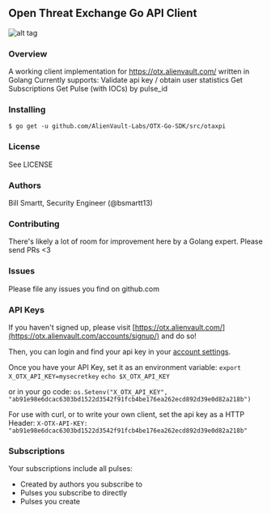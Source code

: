 Open Threat Exchange Go API Client
-----------------------------

![alt tag](https://i.imgur.com/I0USmqj.png)

### Overview

A working client implementation for https://otx.alienvault.com/ written in Golang
Currently supports:
Validate api key / obtain user statistics
Get Subscriptions
Get Pulse (with IOCs) by pulse_id

### Installing

```
$ go get -u github.com/AlienVault-Labs/OTX-Go-SDK/src/otaxpi
```

### License
See LICENSE

### Authors
Bill Smartt, Security Engineer (@bsmartt13)

### Contributing
There's likely a lot of room for improvement here by a Golang expert.  Please send PRs <3


### Issues
Please file any issues you find on github.com

### API Keys
If you haven't signed up, please visit [https://otx.alienvault.com/](https://otx.alienvault.com/accounts/signup/) and do so!

Then, you can login and find your api key in your [account settings](https://otx.alienvault.com/settings/).

Once you have your API Key, set it as an environment variable:
```export X_OTX_API_KEY=mysecretkey```
```echo $X_OTX_API_KEY```

or in your go code:
```os.Setenv("X_OTX_API_KEY", "ab91e98e6dcac6303bd1522d3542f91fcb4be176ea262ecd892d39e0d82a218b")```

For use with curl, or to write your own client, set the api key as a HTTP Header:
```X-OTX-API-KEY: "ab91e98e6dcac6303bd1522d3542f91fcb4be176ea262ecd892d39e0d82a218b"```


### Subscriptions
Your subscriptions include all pulses:
- Created by authors you subscribe to
- Pulses you subscribe to directly
- Pulses you create
